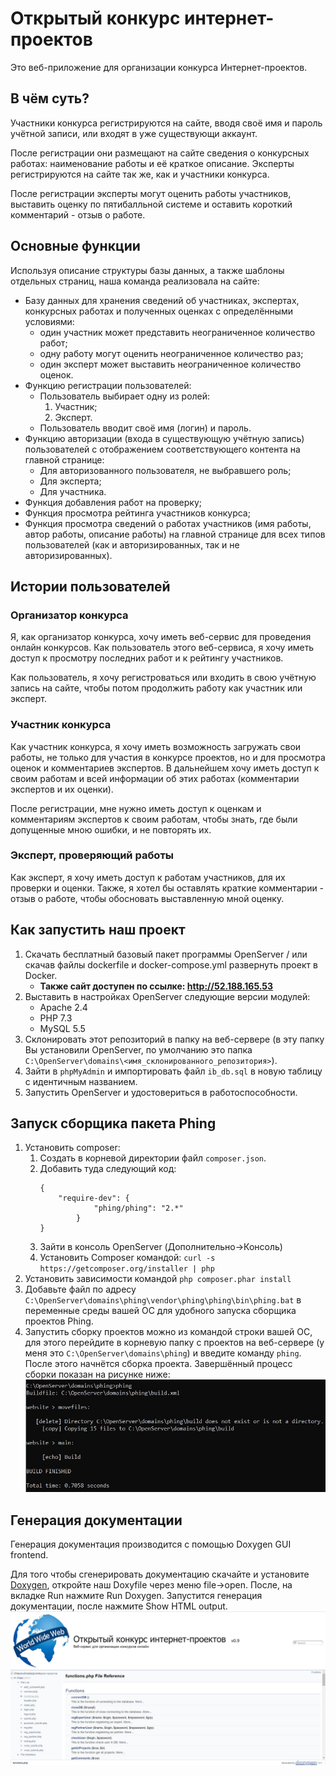 # Открытый конкурс интернет-проектов

Это веб-приложение для организации конкурса
Интернет-проектов.

## В чём суть?

Участники конкурса регистрируются на сайте, вводя своё имя и пароль учётной записи, или входят в уже существующи аккаунт.

После регистрации они размещают на сайте сведения о конкурсных работах: наименование работы и её краткое описание.
Эксперты регистрируются на сайте так же, как и участники конкурса.

После регистрации эксперты могут оценить работы участников, выставить
оценку по пятибалльной системе и оставить короткий комментарий - отзыв о работе.

## Основные функции
Используя описание структуры базы данных, а также шаблоны отдельных страниц, наша команда реализовала на сайте:
+ Базу данных для хранения сведений об участниках, экспертах, конкурсных работах и полученных оценках с определёнными условиями:
  + один участник может представить неограниченное количество работ;
  + одну работу могут оценить неограниченное количество раз;
  + один эксперт может выставить неограниченное количество оценок.
+ Функцию регистрации пользователей:
  + Пользователь выбирает одну из ролей:
      1) Участник;
      2) Эксперт.
  + Пользователь вводит своё имя (логин) и пароль.
+ Функцию авторизации (входа в существующую учётную запись) пользователей с отображением соответствующего контента на главной странице:
  + Для авторизованного пользователя, не выбравшего роль;
  + Для эксперта;
  + Для участника.
+ Функция добавления работ на проверку;
+ Функция просмотра рейтинга участников конкурса;
+ Функция просмотра сведений о работах участников (имя работы, автор работы, описание работы) на главной странице для всех типов пользователей (как и авторизированных, так и не авторизированных).

## Истории пользователей

### Организатор конкурса
Я, как организатор конкурса, хочу иметь веб-сервис для проведения онлайн конкурсов.
Как пользователь этого веб-сервиса, я хочу иметь доступ к просмотру последних работ и к рейтингу участников. 

Как пользователь, я хочу регистроваться или входить в свою учётную запись на сайте, чтобы потом продолжить работу как участник или
эксперт.

### Участник конкурса
Как участник конкурса, я хочу иметь возможность загружать свои работы, не только для участия в конкурсе проектов, но и для просмотра оценок и комментариев экспертов. В дальнейшем хочу иметь доступ к своим работам и всей информации об этих работах (комментарии экспертов и их оценки).

После регистрации, мне нужно иметь доступ к оценкам и
комментариям экспертов к своим работам, чтобы знать, где были допущенные мною ошибки, и не повторять их.

### Эксперт, проверяющий работы
Как эксперт, я хочу иметь доступ к работам участников, для их проверки и оценки.
Также, я хотел бы оставлять краткие комментарии - отзыв о работе, чтобы обосновать выставленную мной оценку.

## Как запустить наш проект
1. Скачать бесплатный базовый пакет программы OpenServer / или скачав файлы dockerfile и docker-compose.yml развернуть проект в Docker.
	- **Также сайт доступен по ссылке: http://52.188.165.53**
3. Выставить в настройках OpenServer следующие версии модулей:
   - Apache 2.4
   - PHP 7.3
   - MySQL 5.5
4. Склонировать этот репозиторий в папку на веб-сервере (в эту папку Вы установили OpenServer, по умолчанию это папка  ```C:\OpenServer\domains\<имя_склонированного_репозитория>```).
5. Зайти в ```phpMyAdmin``` и импортировать файл ```ib_db.sql``` в новую таблицу с идентичным названием.
6. Запустить OpenServer и удостовериться в работоспособности.

## Запуск сборщика пакета Phing
1. Установить composer:
   1. Cоздать в корневой директории файл ```composer.json```.
   2. Добавить туда следующий код:
		```
		{
			"require-dev": {
					"phing/phing": "2.*"
				}
		}
		```
   3. Зайти в консоль OpenServer (Дополнительно->Консоль)
   4. Установить Composer командой: ```curl -s https://getcomposer.org/installer | php```
2. Установить зависимости командой ```php composer.phar install```
3. Добавьте файл по адресу ```C:\OpenServer\domains\phing\vendor\phing\phing\bin\phing.bat``` в переменные среды вашей ОС для удобного запуска сборщика проектов Phing.
4. Запустить сборку проектов можно из командой строки вашей ОС, для этого перейдите в корневую папку с проектов на веб-сервере (у меня это ```C:\OpenServer\domains\phing```) и введите команду ```phing```. После этого начнётся сборка проекта.
Завершённый процесс сборки показан на рисунке ниже:
![Build](img/buildProject.jpg)

## Генерация документации
Генерация документация производится с помощью Doxygen GUI frontend.

Для того чтобы сгенерировать документацию скачайте и установите [Doxygen](https://www.doxygen.nl/download.html), откройте наш Doxyfile через меню file->open. После, на вкладке Run нажмите Run Doxygen. Запустится генерация документации, после нажмите Show HTML output.
![Docs](img/Docs.jpg)
